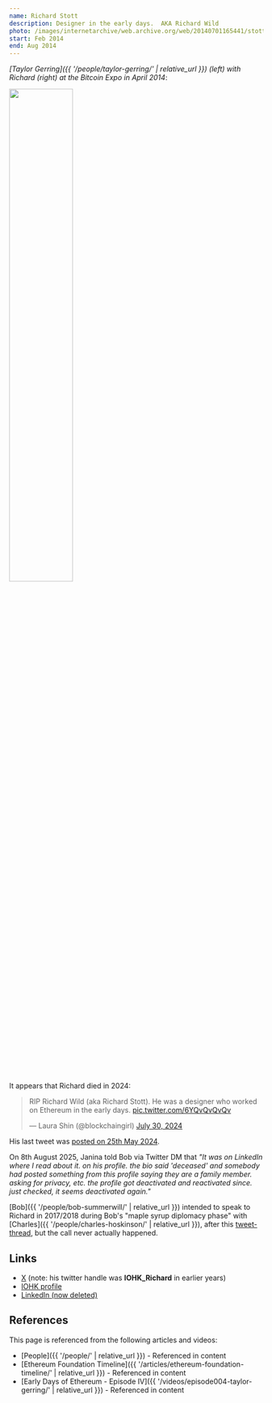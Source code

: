 ```yaml
---
name: Richard Stott
description: Designer in the early days.  AKA Richard Wild
photo: /images/internetarchive/web.archive.org/web/20140701165441/stott-richard.jpg
start: Feb 2014
end: Aug 2014
---
```


*[Taylor Gerring]({{ '/people/taylor-gerring/' | relative_url }}) (left) with Richard (right) at the Bitcoin Expo in April 2014*:

<img src="{{ '/images/duncan.co/duncan.co_cropped_richard_wild.png' | relative_url }}" style="width: 50%; height: auto;">

It appears that Richard died in 2024:

<blockquote class="twitter-tweet"><p lang="en" dir="ltr">RIP Richard Wild (aka Richard Stott). He was a designer who worked on Ethereum in the early days. <a href="https://t.co/6YQvQvQvQv">pic.twitter.com/6YQvQvQvQv</a></p>&mdash; Laura Shin (@blockchaingirl) <a href="https://twitter.com/blockchaingirl/status/1818203032980471885?ref_src=twsrc%5Etfw">July 30, 2024</a></blockquote> <script async src="https://platform.twitter.com/widgets.js" charset="utf-8"></script>

His last tweet was [posted on 25th May 2024](https://x.com/raidraidrune/status/1794755939540906305).

On 8th August 2025, Janina told Bob via Twitter DM that *"It was on LinkedIn where I read about it.  on his profile.  the bio said 'deceased' and somebody had posted something from this profile saying they are a family member.  asking for privacy, etc.  the profile got deactivated and reactivated since.  just checked, it seems deactivated again."*

[Bob]({{ '/people/bob-summerwill/' | relative_url }}) intended to speak to Richard in 2017/2018 during Bob's "maple syrup diplomacy phase" with [Charles]({{ '/people/charles-hoskinson/' | relative_url }}), after this [tweet-thread](https://twitter.com/raidraidrune/status/936638941947625474), but the call never actually happened.

## Links
- [X](https://x.com/raidraidrune) (note: his twitter handle was **IOHK_Richard** in earlier years)
- [IOHK profile](https://iohk.io/en/blog/authors/richard-wild/page-1/)
- [LinkedIn (now deleted)](https://www.linkedin.com/in/richard-wild-a0552026/)

## References

This page is referenced from the following articles and videos:

- [People]({{ '/people/' | relative_url }}) - Referenced in content
- [Ethereum Foundation Timeline]({{ '/articles/ethereum-foundation-timeline/' | relative_url }}) - Referenced in content
- [Early Days of Ethereum - Episode IV]({{ '/videos/episode004-taylor-gerring/' | relative_url }}) - Referenced in content